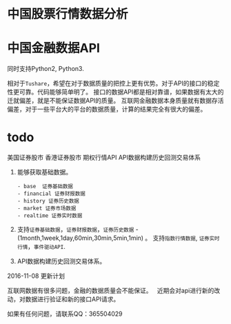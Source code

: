 中国股票行情数据分析
==============
中国金融数据API
==============

同时支持Python2, Python3.

相对于`Tushare`，希望在对于数据质量的把控上更有优势。对于API的接口的稳定性更可靠。代码能够简单明了。
接口的数据API都是相对靠谱，如果数据有太大的迁就偏差，就是不能保证数据API的质量。
互联网金融数据本身质量就有数据存活偏差，对于一些平台大的平台的数据质量，计算的结果完全有很大的偏差。

# todo
   美国证券股市
   香港证券股市
   期权行情API
   API数据构建历史回测交易体系

1. 能够获取基础数据。

       - base  证券基础数据
       - financial 证券财报数据
       - history 证券历史数据
       - market 证券市场数据
       - realtime 证券实时数据

1. 支持`证券基础数据`，`证券财报数据`，`证券历史数据` - (1month,1week,1day,60min,30min,5min,1min) 。
   支持`指数行情数据`, `证券实时行情`，`事件驱动API`.
   
2. API数据构建历史回测交易体系。
   
   
2016-11-08 更新计划

互联网数据有很多问题，金融的数据质量会不能保证。   
近期会对api进行新的改动，对数据进行验证和新的接口API请求。  



如果有任何问题，请联系QQ：365504029
 




